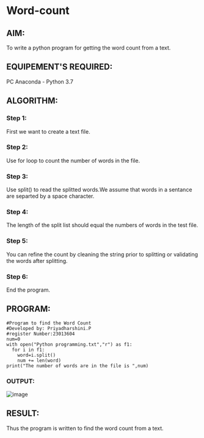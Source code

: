 # Word-count
## AIM:
To write a python program for getting the word count from a text.
## EQUIPEMENT'S REQUIRED: 
PC
Anaconda - Python 3.7
## ALGORITHM: 
### Step 1:
First we want to create a text file.
### Step 2: 
Use for loop to count the number of words in the file. 
### Step 3: 
Use split() to read the splitted words.We assume that words in a sentance are separted by a space character.
### Step 4:  
The length of the split list should equal the numbers of words in the test file.
### Step 5: 
You can refine the count by cleaning the string prior to splitting or validating the words after splitting.
### Step 6: 
End the program.
## PROGRAM:
```
#Program to find the Word Count
#Developed by: Priyadharshini.P
#register Number:23013604
num=0
with open("Python programming.txt","r") as f1:
  for i in f1:
    word=i.split()
    num += len(word)
print("The number of words are in the file is ",num)
```
### OUTPUT:
![image](https://github.com/priyadharshini210/Word-count/assets/148514638/855b9989-11eb-450f-a31e-7c008f3a73fa)

## RESULT:
Thus the program is written to find the word count from a text.
